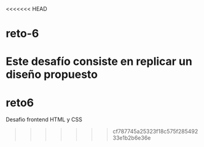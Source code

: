<<<<<<< HEAD
# reto-6
Este desafío consiste en replicar un diseño propuesto
=======
# reto6
Desafio frontend HTML y CSS
>>>>>>> cf787745a25323f18c575f28549233e1b2b6e36e
